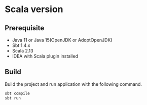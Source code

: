 # Scala version

## Prerequisite

* Java 11 or Java 15(OpenJDK or AdoptOpenJDK)
* Sbt 1.4.x
* Scala 2.13
* IDEA with Scala plugin installed

## Build

Build the project and run application with the following command.

```bash
sbt compile
sbt run
```

